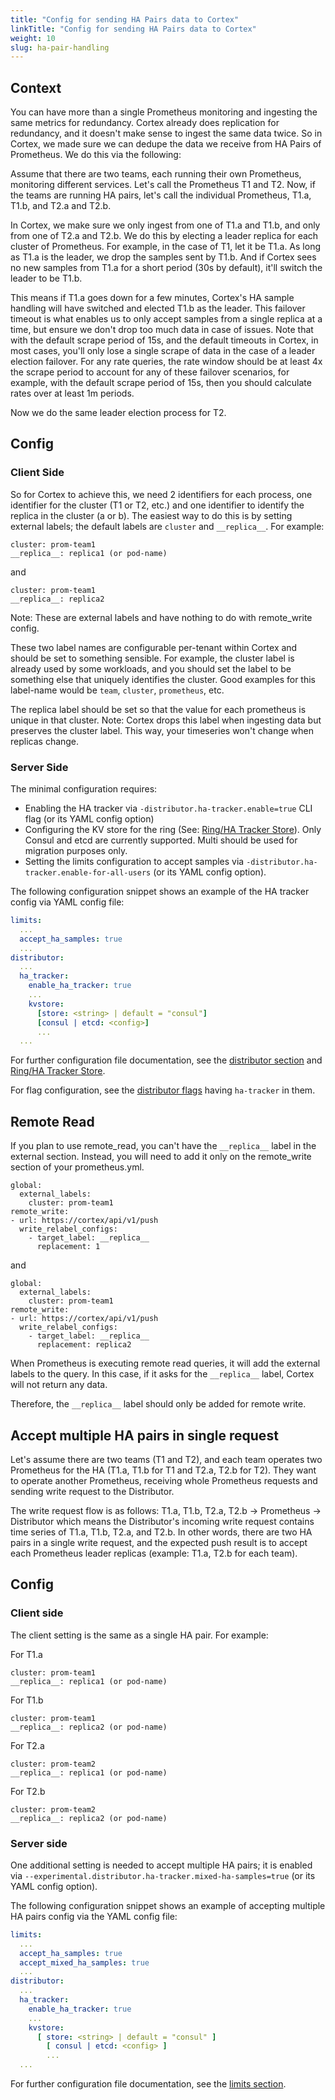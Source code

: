 ```yaml
---
title: "Config for sending HA Pairs data to Cortex"
linkTitle: "Config for sending HA Pairs data to Cortex"
weight: 10
slug: ha-pair-handling
---
```


## Context

You can have more than a single Prometheus monitoring and ingesting the same metrics for redundancy. Cortex already does replication for redundancy, and it doesn't make sense to ingest the same data twice. So in Cortex, we made sure we can dedupe the data we receive from HA Pairs of Prometheus. We do this via the following:

Assume that there are two teams, each running their own Prometheus, monitoring different services. Let's call the Prometheus T1 and T2. Now, if the teams are running HA pairs, let's call the individual Prometheus, T1.a, T1.b, and T2.a and T2.b.

In Cortex, we make sure we only ingest from one of T1.a and T1.b, and only from one of T2.a and T2.b. We do this by electing a leader replica for each cluster of Prometheus. For example, in the case of T1, let it be T1.a. As long as T1.a is the leader, we drop the samples sent by T1.b. And if Cortex sees no new samples from T1.a for a short period (30s by default), it'll switch the leader to be T1.b.

This means if T1.a goes down for a few minutes, Cortex's HA sample handling will have switched and elected T1.b as the leader. This failover timeout is what enables us to only accept samples from a single replica at a time, but ensure we don't drop too much data in case of issues. Note that with the default scrape period of 15s, and the default timeouts in Cortex, in most cases, you'll only lose a single scrape of data in the case of a leader election failover. For any rate queries, the rate window should be at least 4x the scrape period to account for any of these failover scenarios, for example, with the default scrape period of 15s, then you should calculate rates over at least 1m periods.

Now we do the same leader election process for T2.

## Config

### Client Side

So for Cortex to achieve this, we need 2 identifiers for each process, one identifier for the cluster (T1 or T2, etc.) and one identifier to identify the replica in the cluster (a or b). The easiest way to do this is by setting external labels; the default labels are `cluster` and `__replica__`. For example:

```
cluster: prom-team1
__replica__: replica1 (or pod-name)
```

and

```
cluster: prom-team1
__replica__: replica2
```

Note: These are external labels and have nothing to do with remote_write config.

These two label names are configurable per-tenant within Cortex and should be set to something sensible. For example, the cluster label is already used by some workloads, and you should set the label to be something else that uniquely identifies the cluster. Good examples for this label-name would be `team`, `cluster`, `prometheus`, etc.

The replica label should be set so that the value for each prometheus is unique in that cluster. Note: Cortex drops this label when ingesting data but preserves the cluster label. This way, your timeseries won't change when replicas change.

### Server Side

The minimal configuration requires:

* Enabling the HA tracker via `-distributor.ha-tracker.enable=true` CLI flag (or its YAML config option)
* Configuring the KV store for the ring (See: [Ring/HA Tracker Store](../configuration/arguments.md#ringha-tracker-store)). Only Consul and etcd are currently supported. Multi should be used for migration purposes only.
* Setting the limits configuration to accept samples via `-distributor.ha-tracker.enable-for-all-users` (or its YAML config option).


The following configuration snippet shows an example of the HA tracker config via YAML config file:

```yaml
limits:
  ...
  accept_ha_samples: true
  ...
distributor:
  ...
  ha_tracker:
    enable_ha_tracker: true
    ...
    kvstore:
      [store: <string> | default = "consul"]
      [consul | etcd: <config>]
      ...
  ...
```

For further configuration file documentation, see the [distributor section](../configuration/config-file-reference.md#distributor_config) and [Ring/HA Tracker Store](../configuration/arguments.md#ringha-tracker-store).

For flag configuration, see the [distributor flags](../configuration/arguments.md#ha-tracker) having `ha-tracker` in them.

## Remote Read

If you plan to use remote_read, you can't have the `__replica__` label in the
external section. Instead, you will need to add it only on the remote_write
section of your prometheus.yml.

```
global:
  external_labels:
    cluster: prom-team1
remote_write:
- url: https://cortex/api/v1/push
  write_relabel_configs:
    - target_label: __replica__
      replacement: 1
```

and

```
global:
  external_labels:
    cluster: prom-team1
remote_write:
- url: https://cortex/api/v1/push
  write_relabel_configs:
    - target_label: __replica__
      replacement: replica2
```

When Prometheus is executing remote read queries, it will add the external
labels to the query. In this case, if it asks for the `__replica__` label,
Cortex will not return any data.

Therefore, the `__replica__` label should only be added for remote write.

## Accept multiple HA pairs in single request
Let's assume there are two teams (T1 and T2), and each team operates two Prometheus for the HA (T1.a, T1.b for T1 and
T2.a, T2.b for T2).
They want to operate another Prometheus, receiving whole Prometheus requests and sending write request to the
Distributor.

The write request flow is as follows: T1.a, T1.b, T2.a, T2.b -> Prometheus -> Distributor which means the Distributor's
incoming write request contains time series of T1.a, T1.b, T2.a, and T2.b.
In other words, there are two HA pairs in a single write request, and the expected push result is to accept each
Prometheus leader replicas (example: T1.a, T2.b for each team).

## Config
### Client side
The client setting is the same as a single HA pair.
For example:

For T1.a
```
cluster: prom-team1
__replica__: replica1 (or pod-name)
```

For T1.b

```
cluster: prom-team1
__replica__: replica2 (or pod-name)
```

For T2.a

```
cluster: prom-team2
__replica__: replica1 (or pod-name)
```

For T2.b

```
cluster: prom-team2
__replica__: replica2 (or pod-name)
```

### Server side

One additional setting is needed to accept multiple HA pairs; it is enabled via
`--experimental.distributor.ha-tracker.mixed-ha-samples=true` (or its YAML config option).

The following configuration snippet shows an example of accepting multiple HA pairs config via the YAML config file:

```yaml
limits:
  ...
  accept_ha_samples: true
  accept_mixed_ha_samples: true
  ...
distributor:
  ...
  ha_tracker:
    enable_ha_tracker: true
    ...
    kvstore:
      [ store: <string> | default = "consul" ]
        [ consul | etcd: <config> ]
        ...
  ...
```

For further configuration file documentation, see
the [limits section](../configuration/config-file-reference.md#limits_config).
